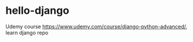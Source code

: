 # hello-django
Udemy course https://www.udemy.com/course/django-python-advanced/, learn django repo
